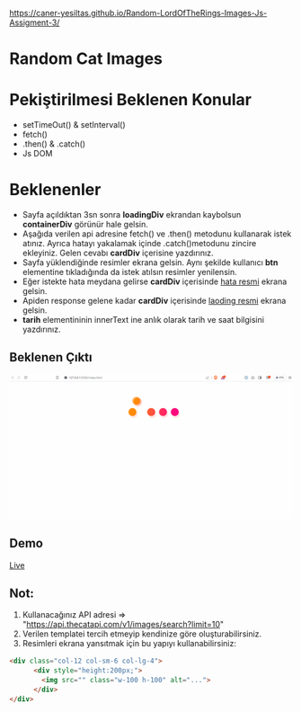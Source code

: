  https://caner-yesiltas.github.io/Random-LordOfTheRings-Images-Js-Assigment-3/

# Random Cat Images

# Pekiştirilmesi Beklenen Konular
- setTimeOut() & setInterval()
- fetch()
- .then() & .catch()
- Js DOM

# Beklenenler
- Sayfa açıldıktan 3sn sonra **loadingDiv** ekrandan kaybolsun **containerDiv** görünür hale gelsin.
- Aşağıda verilen api adresine fetch() ve .then() metodunu kullanarak istek atınız. Ayrıca hatayı yakalamak içinde .catch()metodunu zincire ekleyiniz. Gelen cevabı **cardDiv** içerisine yazdırınız.
- Sayfa yüklendiğinde resimler ekrana gelsin. Aynı şekilde kullanıcı **btn** elementine tıkladığında da istek atılsın resimler yenilensin.
- Eğer istekte hata meydana gelirse **cardDiv** içerisinde [hata resmi](./img/error.gif) ekrana gelsin.
- Apiden response gelene kadar **cardDiv** içerisinde [laoding resmi](./img/loading.gif) ekrana gelsin.
- **tarih** elementininin innerText ine anlık olarak tarih ve saat bilgisini yazdırınız.

## Beklenen Çıktı

![Cat](./cat.gif)

## Demo

[Live](https://anthonyins.github.io/async-ass1/)

## Not:
1. Kullanacağınız API adresi => "https://api.thecatapi.com/v1/images/search?limit=10"
2. Verilen templatei tercih etmeyip kendinize göre oluşturabilirsiniz.
3. Resimleri ekrana yansıtmak için bu yapıyı kullanabilirsiniz:
```html
<div class="col-12 col-sm-6 col-lg-4">
      <div style="height:200px;">
        <img src="" class="w-100 h-100" alt="...">
      </div>
</div>

```
